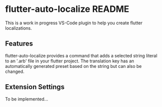 # flutter-auto-localize README

This is a work in progress VS-Code plugin to help you create flutter localizations.

## Features

flutter-auto-localize provides a command that adds a selected string literal to an '.arb' file in your flutter project. The translation key has an automatically generated preset based on the string but can also be changed.

## Extension Settings
To be implemented...
